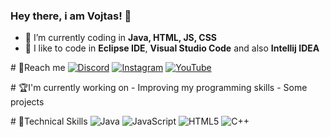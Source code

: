 ### Hey there, i am Vojtas! 👋

- 🌱 I’m currently coding in **Java, HTML, JS, CSS**
- 🎨 I like to code in **Eclipse IDE**, **Visual Studio Code** and also **Intellij IDEA**

# 🤝Reach me 
 [![Discord](https://img.shields.io/badge/Discord-%237289DA.svg?style=for-the-badge&logo=discord&logoColor=white)](https://discord.com/users/718145305601638473) 
 [![Instagram](https://img.shields.io/badge/Instagram-E4405F?style=for-the-badge&logo=instagram&logoColor=white)](https://www.instagram.com/the_vojtascz_/)
 [![YouTube](https://img.shields.io/badge/YouTube-E5000F.svg?style=for-the-badge&logo=youtube&logoColor=white)](https://www.youtube.com/channel/UC4hm29UzyBwPB6ws65Rre3g)
  
 # 🏆I'm currently working on 
 - Improving my programming skills
 - Some projects
  
 # 🔎Technical Skills 
 ![Java](https://img.shields.io/badge/java-%23ED8B00.svg?style=for-the-badge&logo=java&logoColor=white) 
 ![JavaScript](https://img.shields.io/badge/javascript-%23323330.svg?style=for-the-badge&logo=javascript&logoColor=%23F7DF1E) 
 ![HTML5](https://img.shields.io/badge/html5-%23E34F26.svg?style=for-the-badge&logo=html5&logoColor=white) 
 ![C++](https://img.shields.io/badge/c++-%2300599C.svg?style=for-the-badge&logo=c%2B%2B&logoColor=white)

